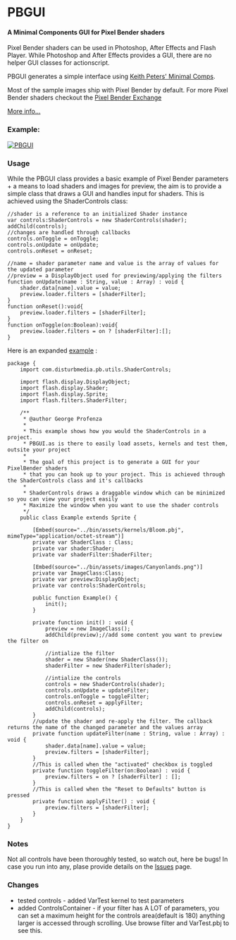 PBGUI
========

#### A Minimal Components GUI for Pixel Bender shaders ####

Pixel Bender shaders can be used in Photoshop, After Effects and Flash Player.
While Photoshop and After Effects provides a GUI, there are no helper GUI classes
for actionscript.

PBGUI generates a simple interface using <a href="http://minimalcomps.com/">Keith Peters' Minimal Comps</a>.

Most of the sample images ship with Pixel Bender by default.
For more Pixel Bender shaders checkout the <a href="http://www.adobe.com/cfusion/exchange/index.cfm?event=productHome&exc=26">Pixel Bender Exchange</a>

[More info...](http://disturbmedia.com/blog/post/pbgui-a-minimal-actionscript-ui-for-pixel-bender-shaders/)


### Example: ###

[![PBGUI](https://github.com/orgicus/PBGUI/raw/master/bin/pbgui.gif)](http://orgicus.github.com/PBGUI/bin/pbgui.html)

### Usage ###

While the PBGUI class provides a basic example of Pixel Bender parameters + a means to load shaders and images
for preview, the aim is to provide a simple class that draws a GUI and handles input for shaders.
This is achieved using the ShaderControls class:

	//shader is a reference to an initialized Shader instance
	var controls:ShaderControls = new ShaderControls(shader);
	addChild(controls);
	//changes are handled through callbacks
	controls.onToggle = onToggle;
	controls.onUpdate = onUpdate;
	controls.onReset = onReset;
	
	//name = shader parameter name and value is the array of values for the updated parameter
	//preview = a DisplayObject used for previewing/applying the filters
	function onUpdate(name : String, value : Array) : void {
		shader.data[name].value = value;
		preview.loader.filters = [shaderFilter];
	}
	function onReset():void{
		preview.loader.filters = [shaderFilter];	
	}
	function onToggle(on:Boolean):void{
		preview.loader.filters = on ? [shaderFilter]:[];	
	}
	
Here is an expanded <a href="https://github.com/orgicus/PBGUI/blob/master/src/com/disturbmedia/pb/Example.as">example</a> :	

	package {
		import com.disturbmedia.pb.utils.ShaderControls;

		import flash.display.DisplayObject;
		import flash.display.Shader;
		import flash.display.Sprite;
		import flash.filters.ShaderFilter;

		/**
		 * @author George Profenza
		 * 
		 * This example shows how you would the ShaderControls in a project.
		 * PBGUI.as is there to easily load assets, kernels and test them, outsite your project
		 * 
		 * The goal of this project is to generate a GUI for your PixelBender shaders
		 * that you can hook up to your project. This is achieved through the ShaderControls class and it's callbacks
		 * 
		 * ShaderControls draws a draggable window which can be minimized so you can view your project easily
		 * Maximize the window when you want to use the shader controls
		 */
		public class Example extends Sprite {

			[Embed(source="../bin/assets/kernels/Bloom.pbj", mimeType="application/octet-stream")]  
			private var ShaderClass : Class;
			private var shader:Shader;
			private var shaderFilter:ShaderFilter;

			[Embed(source="../bin/assets/images/Canyonlands.png")]
			private var ImageClass:Class;		
			private var preview:DisplayObject;
			private var controls:ShaderControls;

			public function Example() {
				init();
			}

			private function init() : void {
				preview = new ImageClass();
				addChild(preview);//add some content you want to preview the filter on

				//intialize the filter
				shader = new Shader(new ShaderClass());
				shaderFilter = new ShaderFilter(shader);

				//intialize the controls
				controls = new ShaderControls(shader);
				controls.onUpdate = updateFilter;
				controls.onToggle = toggleFilter;
				controls.onReset = applyFilter;
				addChild(controls);	
			}
			//update the shader and re-apply the filter. The callback returns the name of the changed parameter and the values array
			private function updateFilter(name : String, value : Array) : void {
				shader.data[name].value = value;
				preview.filters = [shaderFilter];
			}
			//This is called when the "activated" checkbox is toggled
			private function toggleFilter(on:Boolean) : void {
				preview.filters = on ? [shaderFilter] : [];
			}
			//This is called when the "Reset to Defaults" button is pressed
			private function applyFilter() : void {
				preview.filters = [shaderFilter];
			}
		}
	}

### Notes ###

Not all controls have been thoroughly tested, so watch out, here be bugs!
In case you run into any, plase provide details on the <a href="https://github.com/orgicus/PBGUI/issues">Issues</a> page.

### Changes ###

* tested controls - added VarTest kernel to test parameters
* added ControlsContainer - if your filter has A LOT of parameters, you can set a maximum height for the controls area(default is 180)
anything larger is accessed through scrolling. Use browse filter and VarTest.pbj to see this.